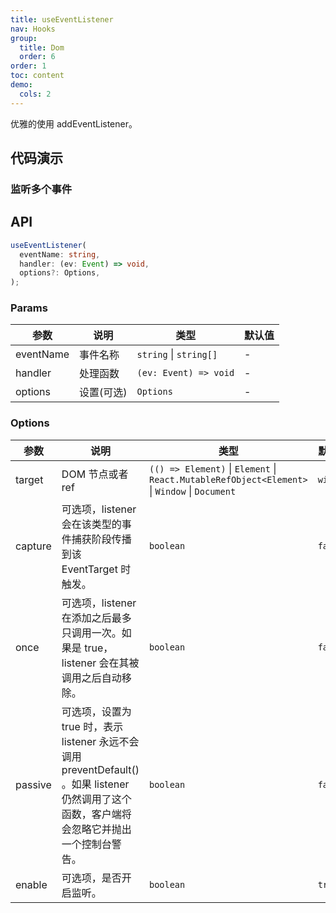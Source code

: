 ```yaml
---
title: useEventListener
nav: Hooks
group:
  title: Dom
  order: 6
order: 1
toc: content
demo:
  cols: 2
---
```


优雅的使用 addEventListener。

## 代码演示

<code src="./demo/demo1.tsx"></code>
<code src="./demo/demo2.tsx"></code>

### 监听多个事件

<code src="./demo/demo3.tsx"></code>

## API

```typescript
useEventListener(
  eventName: string,
  handler: (ev: Event) => void,
  options?: Options,
);
```

### Params

| 参数      | 说明       | 类型                   | 默认值 |
| --------- | ---------- | ---------------------- | ------ |
| eventName | 事件名称   | `string` \| `string[]` | -      |
| handler   | 处理函数   | `(ev: Event) => void`  | -      |
| options   | 设置(可选) | `Options`              | -      |

### Options

| 参数    | 说明                                                                                                                                           | 类型                                                                                          | 默认值   |
| ------- | ---------------------------------------------------------------------------------------------------------------------------------------------- | --------------------------------------------------------------------------------------------- | -------- |
| target  | DOM 节点或者 ref                                                                                                                               | `(() => Element)` \| `Element` \| `React.MutableRefObject<Element>` \| `Window` \| `Document` | `window` |
| capture | 可选项，listener 会在该类型的事件捕获阶段传播到该 EventTarget 时触发。                                                                         | `boolean`                                                                                     | `false`  |
| once    | 可选项，listener 在添加之后最多只调用一次。如果是 true，listener 会在其被调用之后自动移除。                                                    | `boolean`                                                                                     | `false`  |
| passive | 可选项，设置为 true 时，表示 listener 永远不会调用 preventDefault() 。如果 listener 仍然调用了这个函数，客户端将会忽略它并抛出一个控制台警告。 | `boolean`                                                                                     | `false`  |
| enable  | 可选项，是否开启监听。                                                                                                                         | `boolean`                                                                                     | `true`   |
